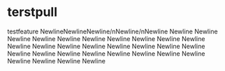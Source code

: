 # terstpull
testfeature
NewlineNewlineNewline/nNewline/nNewline
Newline
Newline
Newline
Newline
Newline
Newline
Newline
Newline
Newline
Newline
Newline
Newline
Newline
Newline
Newline
Newline
Newline
Newline
Newline
Newline
Newline
Newline
Newline
Newline
Newline
Newline
Newline
Newline
Newline
Newline
